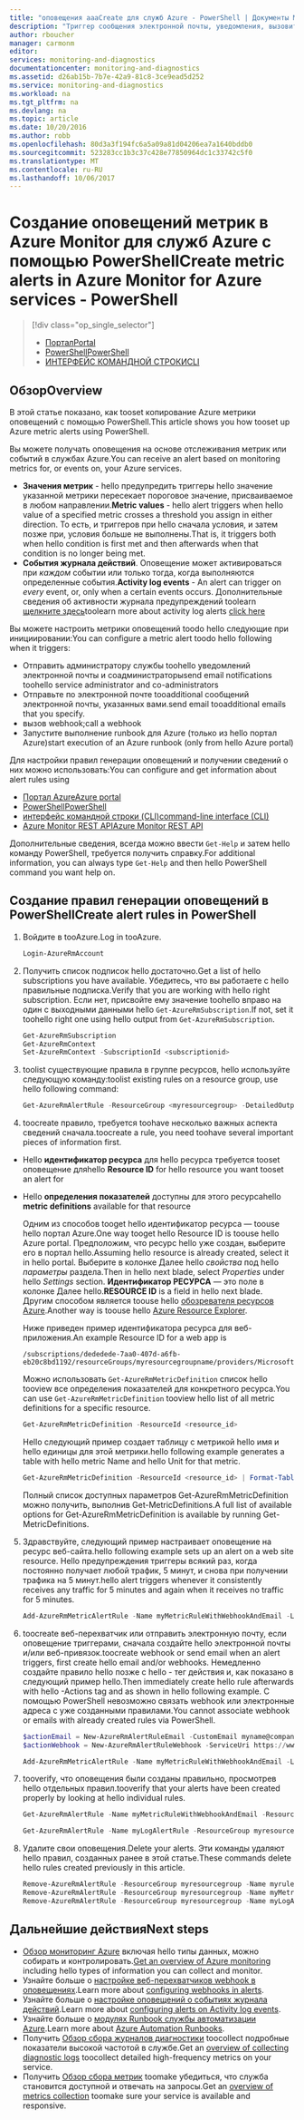```yaml
---
title: "оповещения aaaCreate для служб Azure - PowerShell | Документы Microsoft"
description: "Триггер сообщения электронной почты, уведомления, вызовите URL-адреса веб-сайтов (веб-перехватчиков) или автоматизации при соблюдении заданных условий hello."
author: rboucher
manager: carmonm
editor: 
services: monitoring-and-diagnostics
documentationcenter: monitoring-and-diagnostics
ms.assetid: d26ab15b-7b7e-42a9-81c8-3ce9ead5d252
ms.service: monitoring-and-diagnostics
ms.workload: na
ms.tgt_pltfrm: na
ms.devlang: na
ms.topic: article
ms.date: 10/20/2016
ms.author: robb
ms.openlocfilehash: 80d3a3f194fc6a5a09a81d04206ea7a1640bddb0
ms.sourcegitcommit: 523283cc1b3c37c428e77850964dc1c33742c5f0
ms.translationtype: MT
ms.contentlocale: ru-RU
ms.lasthandoff: 10/06/2017
---
```

# <a name="create-metric-alerts-in-azure-monitor-for-azure-services---powershell"></a><span data-ttu-id="ebd25-103">Создание оповещений метрик в Azure Monitor для служб Azure с помощью PowerShell</span><span class="sxs-lookup"><span data-stu-id="ebd25-103">Create metric alerts in Azure Monitor for Azure services - PowerShell</span></span>
> [!div class="op_single_selector"]
> * [<span data-ttu-id="ebd25-104">Портал</span><span class="sxs-lookup"><span data-stu-id="ebd25-104">Portal</span></span>](insights-alerts-portal.md)
> * [<span data-ttu-id="ebd25-105">PowerShell</span><span class="sxs-lookup"><span data-stu-id="ebd25-105">PowerShell</span></span>](insights-alerts-powershell.md)
> * [<span data-ttu-id="ebd25-106">ИНТЕРФЕЙС КОМАНДНОЙ СТРОКИ</span><span class="sxs-lookup"><span data-stu-id="ebd25-106">CLI</span></span>](insights-alerts-command-line-interface.md)
>
>

## <a name="overview"></a><span data-ttu-id="ebd25-107">Обзор</span><span class="sxs-lookup"><span data-stu-id="ebd25-107">Overview</span></span>
<span data-ttu-id="ebd25-108">В этой статье показано, как tooset копирование Azure метрики оповещений с помощью PowerShell.</span><span class="sxs-lookup"><span data-stu-id="ebd25-108">This article shows you how tooset up Azure metric alerts using PowerShell.</span></span>  

<span data-ttu-id="ebd25-109">Вы можете получать оповещения на основе отслеживания метрик или событий в службах Azure.</span><span class="sxs-lookup"><span data-stu-id="ebd25-109">You can receive an alert based on monitoring metrics for, or events on, your Azure services.</span></span>

* <span data-ttu-id="ebd25-110">**Значения метрик** - hello предупредить триггеры hello значение указанной метрики пересекает пороговое значение, присваиваемое в любом направлении.</span><span class="sxs-lookup"><span data-stu-id="ebd25-110">**Metric values** - hello alert triggers when hello value of a specified metric crosses a threshold you assign in either direction.</span></span> <span data-ttu-id="ebd25-111">То есть, и триггеров при hello сначала условия, и затем позже при, условия больше не выполнены.</span><span class="sxs-lookup"><span data-stu-id="ebd25-111">That is, it triggers both when hello condition is first met and then afterwards when that condition is no longer being met.</span></span>    
* <span data-ttu-id="ebd25-112">**События журнала действий**. Оповещение может активироваться при *каждом* событии или только тогда, когда выполняются определенные события.</span><span class="sxs-lookup"><span data-stu-id="ebd25-112">**Activity log events** - An alert can trigger on *every* event, or, only when a certain events occurs.</span></span> <span data-ttu-id="ebd25-113">Дополнительные сведения об активности журнала предупреждений toolearn [щелкните здесь](monitoring-activity-log-alerts.md)</span><span class="sxs-lookup"><span data-stu-id="ebd25-113">toolearn more about activity log alerts [click here](monitoring-activity-log-alerts.md)</span></span>

<span data-ttu-id="ebd25-114">Вы можете настроить метрики оповещений toodo hello следующие при инициировании:</span><span class="sxs-lookup"><span data-stu-id="ebd25-114">You can configure a metric alert toodo hello following when it triggers:</span></span>

* <span data-ttu-id="ebd25-115">Отправить администратору службы toohello уведомлений электронной почты и соадминистраторы</span><span class="sxs-lookup"><span data-stu-id="ebd25-115">send email notifications toohello service administrator and co-administrators</span></span>
* <span data-ttu-id="ebd25-116">Отправьте по электронной почте tooadditional сообщений электронной почты, указанных вами.</span><span class="sxs-lookup"><span data-stu-id="ebd25-116">send email tooadditional emails that you specify.</span></span>
* <span data-ttu-id="ebd25-117">вызов webhook;</span><span class="sxs-lookup"><span data-stu-id="ebd25-117">call a webhook</span></span>
* <span data-ttu-id="ebd25-118">Запустите выполнение runbook для Azure (только из hello портал Azure)</span><span class="sxs-lookup"><span data-stu-id="ebd25-118">start execution of an Azure runbook (only from hello Azure portal)</span></span>

<span data-ttu-id="ebd25-119">Для настройки правил генерации оповещений и получении сведений о них можно использовать:</span><span class="sxs-lookup"><span data-stu-id="ebd25-119">You can configure and get information about alert rules using</span></span>

* [<span data-ttu-id="ebd25-120">Портал Azure</span><span class="sxs-lookup"><span data-stu-id="ebd25-120">Azure portal</span></span>](insights-alerts-portal.md)
* [<span data-ttu-id="ebd25-121">PowerShell</span><span class="sxs-lookup"><span data-stu-id="ebd25-121">PowerShell</span></span>](insights-alerts-powershell.md)
* [<span data-ttu-id="ebd25-122">интерфейс командной строки (CLI)</span><span class="sxs-lookup"><span data-stu-id="ebd25-122">command-line interface (CLI)</span></span>](insights-alerts-command-line-interface.md)
* [<span data-ttu-id="ebd25-123">Azure Monitor REST API</span><span class="sxs-lookup"><span data-stu-id="ebd25-123">Azure Monitor REST API</span></span>](https://msdn.microsoft.com/library/azure/dn931945.aspx)

<span data-ttu-id="ebd25-124">Дополнительные сведения, всегда можно ввести ```Get-Help``` и затем hello команду PowerShell, требуется получить справку.</span><span class="sxs-lookup"><span data-stu-id="ebd25-124">For additional information, you can always type ```Get-Help``` and then hello PowerShell command you want help on.</span></span>

## <a name="create-alert-rules-in-powershell"></a><span data-ttu-id="ebd25-125">Создание правил генерации оповещений в PowerShell</span><span class="sxs-lookup"><span data-stu-id="ebd25-125">Create alert rules in PowerShell</span></span>
1. <span data-ttu-id="ebd25-126">Войдите в tooAzure.</span><span class="sxs-lookup"><span data-stu-id="ebd25-126">Log in tooAzure.</span></span>   

    ```PowerShell
    Login-AzureRmAccount

    ```
2. <span data-ttu-id="ebd25-127">Получить список подписок hello достаточно.</span><span class="sxs-lookup"><span data-stu-id="ebd25-127">Get a list of hello subscriptions you have available.</span></span> <span data-ttu-id="ebd25-128">Убедитесь, что вы работаете с hello правильные подписка.</span><span class="sxs-lookup"><span data-stu-id="ebd25-128">Verify that you are working with hello right subscription.</span></span> <span data-ttu-id="ebd25-129">Если нет, присвойте ему значение toohello вправо на один с выходными данными hello `Get-AzureRmSubscription`.</span><span class="sxs-lookup"><span data-stu-id="ebd25-129">If not, set it toohello right one using hello output from `Get-AzureRmSubscription`.</span></span>

    ```PowerShell
    Get-AzureRmSubscription
    Get-AzureRmContext
    Set-AzureRmContext -SubscriptionId <subscriptionid>
    ```
3. <span data-ttu-id="ebd25-130">toolist существующие правила в группе ресурсов, hello используйте следующую команду:</span><span class="sxs-lookup"><span data-stu-id="ebd25-130">toolist existing rules on a resource group, use hello following command:</span></span>

   ```PowerShell
   Get-AzureRmAlertRule -ResourceGroup <myresourcegroup> -DetailedOutput
   ```
4. <span data-ttu-id="ebd25-131">toocreate правило, требуется toohave несколько важных аспекта сведений сначала.</span><span class="sxs-lookup"><span data-stu-id="ebd25-131">toocreate a rule, you need toohave several important pieces of information first.</span></span>

  * <span data-ttu-id="ebd25-132">Hello **идентификатор ресурса** для hello ресурса требуется tooset оповещение для</span><span class="sxs-lookup"><span data-stu-id="ebd25-132">hello **Resource ID** for hello resource you want tooset an alert for</span></span>
  * <span data-ttu-id="ebd25-133">Hello **определения показателей** доступны для этого ресурса</span><span class="sxs-lookup"><span data-stu-id="ebd25-133">hello **metric definitions** available for that resource</span></span>

     <span data-ttu-id="ebd25-134">Одним из способов tooget hello идентификатор ресурса — toouse hello портал Azure.</span><span class="sxs-lookup"><span data-stu-id="ebd25-134">One way tooget hello Resource ID is toouse hello Azure portal.</span></span> <span data-ttu-id="ebd25-135">Предположим, что ресурс hello уже создан, выберите его в портал hello.</span><span class="sxs-lookup"><span data-stu-id="ebd25-135">Assuming hello resource is already created, select it in hello portal.</span></span> <span data-ttu-id="ebd25-136">Выберите в колонке Далее hello *свойства* под hello *параметры* раздела.</span><span class="sxs-lookup"><span data-stu-id="ebd25-136">Then in hello next blade, select *Properties* under hello *Settings* section.</span></span> <span data-ttu-id="ebd25-137">**Идентификатор РЕСУРСА** — это поле в колонке Далее hello.</span><span class="sxs-lookup"><span data-stu-id="ebd25-137">**RESOURCE ID** is a field in hello next blade.</span></span> <span data-ttu-id="ebd25-138">Другим способом является toouse hello [обозревателя ресурсов Azure](https://resources.azure.com/).</span><span class="sxs-lookup"><span data-stu-id="ebd25-138">Another way is toouse hello [Azure Resource Explorer](https://resources.azure.com/).</span></span>

     <span data-ttu-id="ebd25-139">Ниже приведен пример идентификатора ресурса для веб-приложения.</span><span class="sxs-lookup"><span data-stu-id="ebd25-139">An example Resource ID for a web app is</span></span>

     ```
     /subscriptions/dededede-7aa0-407d-a6fb-eb20c8bd1192/resourceGroups/myresourcegroupname/providers/Microsoft.Web/sites/mywebsitename
     ```

     <span data-ttu-id="ebd25-140">Можно использовать `Get-AzureRmMetricDefinition` список hello tooview все определения показателей для конкретного ресурса.</span><span class="sxs-lookup"><span data-stu-id="ebd25-140">You can use `Get-AzureRmMetricDefinition` tooview hello list of all metric definitions for a specific resource.</span></span>

     ```PowerShell
     Get-AzureRmMetricDefinition -ResourceId <resource_id>
     ```

     <span data-ttu-id="ebd25-141">Hello следующий пример создает таблицу с метрикой hello имя и hello единицы для этой метрики.</span><span class="sxs-lookup"><span data-stu-id="ebd25-141">hello following example generates a table with hello metric Name and hello Unit for that metric.</span></span>

     ```PowerShell
     Get-AzureRmMetricDefinition -ResourceId <resource_id> | Format-Table -Property Name,Unit

     ```
     <span data-ttu-id="ebd25-142">Полный список доступных параметров Get-AzureRmMetricDefinition можно получить, выполнив Get-MetricDefinitions.</span><span class="sxs-lookup"><span data-stu-id="ebd25-142">A full list of available options for Get-AzureRmMetricDefinition is available by running Get-MetricDefinitions.</span></span>
5. <span data-ttu-id="ebd25-143">Здравствуйте, следующий пример настраивает оповещение на ресурс веб-сайта.</span><span class="sxs-lookup"><span data-stu-id="ebd25-143">hello following example sets up an alert on a web site resource.</span></span> <span data-ttu-id="ebd25-144">Hello предупреждения триггеры всякий раз, когда постоянно получает любой трафик, 5 минут, и снова при получении трафика на 5 минут.</span><span class="sxs-lookup"><span data-stu-id="ebd25-144">hello alert triggers whenever it consistently receives any traffic for 5 minutes and again when it receives no traffic for 5 minutes.</span></span>

    ```PowerShell
    Add-AzureRmMetricAlertRule -Name myMetricRuleWithWebhookAndEmail -Location "East US" -ResourceGroup myresourcegroup -TargetResourceId /subscriptions/dededede-7aa0-407d-a6fb-eb20c8bd1192/resourceGroups/myresourcegroupname/providers/Microsoft.Web/sites/mywebsitename -MetricName "BytesReceived" -Operator GreaterThan -Threshold 2 -WindowSize 00:05:00 -TimeAggregationOperator Total -Description "alert on any website activity"

    ```
6. <span data-ttu-id="ebd25-145">toocreate веб-перехватчик или отправить электронную почту, если оповещение триггерами, сначала создайте hello электронной почты и/или веб-привязок.</span><span class="sxs-lookup"><span data-stu-id="ebd25-145">toocreate webhook or send email when an alert triggers, first create hello email and/or webhooks.</span></span> <span data-ttu-id="ebd25-146">Немедленно создайте правило hello позже с hello - тег действия и, как показано в следующий пример hello.</span><span class="sxs-lookup"><span data-stu-id="ebd25-146">Then immediately create hello rule afterwards with hello -Actions tag and as shown in hello following example.</span></span> <span data-ttu-id="ebd25-147">С помощью PowerShell невозможно связать webhook или электронные адреса с уже созданными правилами.</span><span class="sxs-lookup"><span data-stu-id="ebd25-147">You cannot associate webhook or emails with already created rules via PowerShell.</span></span>

    ```PowerShell
    $actionEmail = New-AzureRmAlertRuleEmail -CustomEmail myname@company.com
    $actionWebhook = New-AzureRmAlertRuleWebhook -ServiceUri https://www.contoso.com?token=mytoken

    Add-AzureRmMetricAlertRule -Name myMetricRuleWithWebhookAndEmail -Location "East US" -ResourceGroup myresourcegroup -TargetResourceId /subscriptions/dededede-7aa0-407d-a6fb-eb20c8bd1192/resourceGroups/myresourcegroupname/providers/Microsoft.Web/sites/mywebsitename -MetricName "BytesReceived" -Operator GreaterThan -Threshold 2 -WindowSize 00:05:00 -TimeAggregationOperator Total -Actions $actionEmail, $actionWebhook -Description "alert on any website activity"
    ```

7. <span data-ttu-id="ebd25-148">tooverify, что оповещения были созданы правильно, просмотрев hello отдельных правил.</span><span class="sxs-lookup"><span data-stu-id="ebd25-148">tooverify that your alerts have been created properly by looking at hello individual rules.</span></span>

    ```PowerShell
    Get-AzureRmAlertRule -Name myMetricRuleWithWebhookAndEmail -ResourceGroup myresourcegroup -DetailedOutput

    Get-AzureRmAlertRule -Name myLogAlertRule -ResourceGroup myresourcegroup -DetailedOutput
    ```
8. <span data-ttu-id="ebd25-149">Удалите свои оповещения.</span><span class="sxs-lookup"><span data-stu-id="ebd25-149">Delete your alerts.</span></span> <span data-ttu-id="ebd25-150">Эти команды удаляют hello правил, созданных ранее в этой статье.</span><span class="sxs-lookup"><span data-stu-id="ebd25-150">These commands delete hello rules created previously in this article.</span></span>

    ```PowerShell
    Remove-AzureRmAlertRule -ResourceGroup myresourcegroup -Name myrule
    Remove-AzureRmAlertRule -ResourceGroup myresourcegroup -Name myMetricRuleWithWebhookAndEmail
    Remove-AzureRmAlertRule -ResourceGroup myresourcegroup -Name myLogAlertRule
    ```

## <a name="next-steps"></a><span data-ttu-id="ebd25-151">Дальнейшие действия</span><span class="sxs-lookup"><span data-stu-id="ebd25-151">Next steps</span></span>
* <span data-ttu-id="ebd25-152">[Обзор мониторинг Azure](monitoring-overview.md) включая hello типы данных, можно собирать и контролировать.</span><span class="sxs-lookup"><span data-stu-id="ebd25-152">[Get an overview of Azure monitoring](monitoring-overview.md) including hello types of information you can collect and monitor.</span></span>
* <span data-ttu-id="ebd25-153">Узнайте больше о [настройке веб-перехватчиков webhook в оповещениях](insights-webhooks-alerts.md).</span><span class="sxs-lookup"><span data-stu-id="ebd25-153">Learn more about [configuring webhooks in alerts](insights-webhooks-alerts.md).</span></span>
* <span data-ttu-id="ebd25-154">Узнайте больше о [настройке оповещений о событиях журнала действий](monitoring-activity-log-alerts.md).</span><span class="sxs-lookup"><span data-stu-id="ebd25-154">Learn more about [configuring alerts on Activity log events](monitoring-activity-log-alerts.md).</span></span>
* <span data-ttu-id="ebd25-155">Узнайте больше о [модулях Runbook службы автоматизации Azure](../automation/automation-starting-a-runbook.md).</span><span class="sxs-lookup"><span data-stu-id="ebd25-155">Learn more about [Azure Automation Runbooks](../automation/automation-starting-a-runbook.md).</span></span>
* <span data-ttu-id="ebd25-156">Получить [Обзор сбора журналов диагностики](monitoring-overview-of-diagnostic-logs.md) toocollect подробные показатели высокой частотой в службе.</span><span class="sxs-lookup"><span data-stu-id="ebd25-156">Get an [overview of collecting diagnostic logs](monitoring-overview-of-diagnostic-logs.md) toocollect detailed high-frequency metrics on your service.</span></span>
* <span data-ttu-id="ebd25-157">Получить [Обзор сбора метрик](insights-how-to-customize-monitoring.md) toomake убедиться, что служба становится доступной и отвечать на запросы.</span><span class="sxs-lookup"><span data-stu-id="ebd25-157">Get an [overview of metrics collection](insights-how-to-customize-monitoring.md) toomake sure your service is available and responsive.</span></span>
